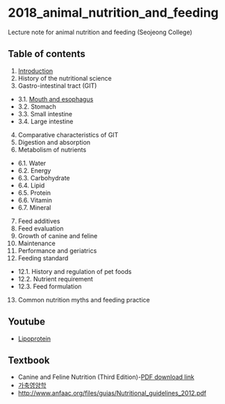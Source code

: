 # 2018_animal_nutrition_and_feeding
Lecture note for animal nutrition and feeding (Seojeong College)

## Table of contents
1. [Introduction](https://youngjunna.github.io/2018/02/02/CANF-Introduction/)  
2. History of the nutritional science  
3. Gastro-intestinal tract (GIT)  
  + 3.1. [Mouth and esophagus](https://youngjunna.github.io/2018/02/05/CANF-Mouth)  
  + 3.2. Stomach  
  + 3.3. Small intestine  
  + 3.4. Large intestine  
4. Comparative characteristics of GIT  
5. Digestion and absorption  
6. Metabolism of nutrients
  + 6.1. Water  
  + 6.2. Energy  
  + 6.3. Carbohydrate  
  + 6.4. Lipid  
  + 6.5. Protein  
  + 6.6. Vitamin  
  + 6.7. Mineral
7. Feed additives  
8. Feed evaluation  
9. Growth of canine and feline  
10. Maintenance  
11. Performance and geriatrics  
12. Feeding standard  
  + 12.1. History and regulation of pet foods  
  + 12.2. Nutrient requirement  
  + 12.3. Feed formulation  
13. Common nutrition myths and feeding practice  

## Youtube
- [Lipoprotein](https://www.youtube.com/watch?v=qglYWog3o8M)

## Textbook
- Canine and Feline Nutrition (Third Edition)-[PDF download link](http://library.aceondo.net/ebooks/Home_Economics/Canine_and_Feline_Nutrition.pdf)
- [가축영양학](http://press.knou.ac.kr/goods/textBookView.do?condCmdtCode=9788920909443&condLscValue=001&condYr=&condSmst=)  
- http://www.anfaac.org/files/guias/Nutritional_guidelines_2012.pdf  
